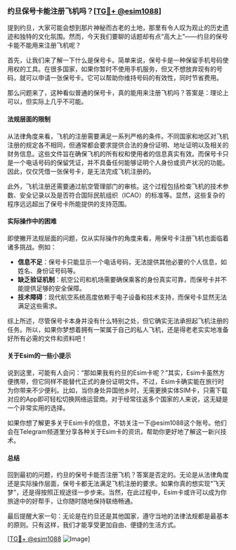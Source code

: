 ### 约旦保号卡能注册飞机吗？[[TG💪+ @esim1088](https://t.me/s/esim1088)]

提到约旦，大家可能会想到那片神秘而古老的土地，那里有令人叹为观止的历史遗迹和独特的文化氛围。然而，今天我们要聊的话题却有点“高大上”——约旦的保号卡能不能用来注册飞机呢？

首先，让我们来了解一下什么是保号卡。简单来说，保号卡是一种保留手机号码使用权的工具。在很多国家，如果你暂时不使用手机服务，但又不想放弃现有的号码，就可以申请一张保号卡。它可以帮助你维持号码的有效性，同时节省费用。

那么问题来了，这种看似普通的保号卡，真的能用来注册飞机吗？答案是：理论上可以，但实际上几乎不可能。

#### 法规层面的限制

从法律角度来看，飞机的注册需要满足一系列严格的条件。不同国家和地区对飞机注册的规定各不相同，但通常都会要求提供合法的身份证明、地址证明以及相关的财务信息。这些文件旨在确保飞机的所有权和使用者的信息真实有效。而保号卡只是一个电话号码的保留凭证，并不具备任何能够证明个人身份或资产状况的功能。因此，仅仅凭借一张保号卡，是无法完成飞机注册的。

此外，飞机注册还需要通过航空管理部门的审核。这个过程包括检查飞机的技术参数、安全记录以及是否符合国际民航组织（ICAO）的标准等。显然，这些复杂的程序远远超出了保号卡所能提供的支持范围。

#### 实际操作中的困难

即使撇开法规层面的问题，仅从实际操作的角度来看，用保号卡注册飞机也面临着诸多挑战。例如：

- **信息不足**：保号卡只能显示一个电话号码，无法提供其他必要的个人信息，如姓名、身份证号码等。
- **缺乏验证机制**：航空公司和机场需要确保乘客的身份真实可靠，而保号卡并不能提供足够的安全保障。
- **技术障碍**：现代航空系统高度依赖于电子设备和技术支持，而保号卡显然无法满足这些需求。

综上所述，尽管保号卡本身并没有什么特别之处，但它确实无法承担起飞机注册的任务。所以，如果你梦想着拥有一架属于自己的私人飞机，还是得老老实实地准备好所有必需的文件和资料吧！

#### 关于Esim的一些小提示

说到这里，可能有人会问：“那如果我有约旦的Esim卡呢？”其实，Esim卡虽然方便携带，但它同样不能替代正式的身份证明文件。不过，Esim卡确实能在旅行时为你带来不少便利。比如，当你身处异国他乡时，无需更换实体SIM卡，只需下载对应的App即可轻松切换网络运营商。对于经常往返多个国家的人来说，这无疑是一个非常实用的选择。

如果你想了解更多关于Esim卡的信息，不妨关注一下@esim1088这个账号。他们会在Telegram频道里分享各种关于Esim卡的资讯，帮助你更好地了解这一新兴技术。

#### 总结

回到最初的问题，约旦的保号卡能否注册飞机？答案是否定的。无论是从法律角度还是实际操作层面，保号卡都无法满足飞机注册的要求。如果你真的想实现“飞天梦”，还是得按照正规途径一步步来。当然，在此过程中，Esim卡或许可以成为你旅途中的好帮手，让你随时随地保持联络畅通。

最后提醒大家一句：无论是在约旦还是其他国家，遵守当地的法律法规都是最基本的原则。只有这样，我们才能享受更加自由、便捷的生活方式。

[[TG💪+ @esim1088](https://t.me/s/esim1088) ![Image](https://i.postimg.cc/4NQfJmqS/Snipaste-2025-05-13-00-14-12.png)]
